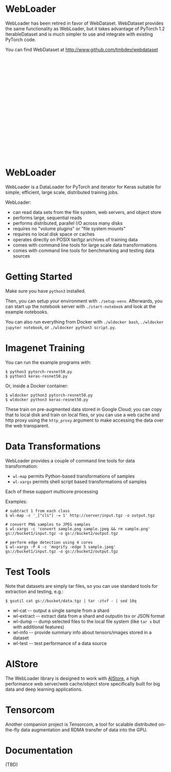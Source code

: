 WebLoader
=========

WebLoader has been retired in favor of WebDataset. WebDataset provides
the same functionality as WebLoader, but it takes advantage of PyTorch 1.2
IterableDataset and is much simpler to use and integrate with existing
PyTorch code.

You can find WebDataset at http://www.github.com/tmbdev/webdataset

<pre>



















</pre>
<hl>

WebLoader
=========

WebLoader is a DataLoader for PyTorch and iterator for Keras suitable
for simple, efficient, large scale, distributed training jobs.

WebLoader:

- can read data sets from the file system, web servers, and object store
- performs large, sequential reads
- performs distributed, parallel I/O across many disks
- requires no "volume plugins" or "file system mounts"
- requires no local disk space or caches
- operates directly on POSIX tar/tgz archives of training data
- comes with command line tools for large scale data transformations
- comes with command line tools for benchmarking and testing data sources

Getting Started
===============

Make sure you have `python3` installed.

Then, you can setup your environment with `./setup-venv`. Afterwards, you can start up the notebook server with `./start-notebook` and look at the example notebooks.

You can also run everything from Docker with `./wldocker bash`, `./wldocker jupyter notebook`, or `./wldocker python3 script.py`.

Imagenet Training
=================

You can run the example programs with:

    $ python3 pytorch-resnet50.py
    $ python3 keras-resnet50.py

Or, inside a Docker container:

    $ wldocker python3 pytorch-resnet50.py
    $ wldocker python3 keras-resnet50.py

These train on pre-augmented data stored in Google Cloud; you
can copy that to local disk and train on local files, or you
can use a web cache and http proxy using the `http_proxy`
argument to make accessing the data over the web transparent.

Data Transformations
====================

WebLoader provides a couple of command line tools for data transformation:

- `wl-map` permits Python-based transformations of samples
- `wl-xargs` permits shell script based transformations of samples

Each of these support multicore processing

Examples:

    # subtract 1 from each class
    $ wl-map -c '_["cls"] -= 1' http://server/input.tgz -o output.tgz

    # convert PNG samples to JPEG samples
    $ wl-xargs -c 'convert sample.png sample.jpeg && rm sample.png' gs://bucket1/input.tgz -o gs://bucket2/output.tgz

    # perform edge detection using 4 cores
    $ wl-xargs -P 4 -c 'mogrify -edge 5 sample.jpeg' gs://bucket1/input.tgz -o gs://bucket2/output.tgz

Test Tools
==========

Note that datasets are simply tar files, so you can use standard tools for
extraction and testing, e.g.:

    $ gsutil cat gs://bucket/data.tgz | tar -ztvf - | sed 10q

- wl-cat -- output a single sample from a shard
- wl-extract -- extract data from a shard and outputin tsv or JSON format
- wl-dump -- dump selected files to the local file system (like `tar x` but with additional features)
- wl-info -- provide summary info about tensors/images stored in a dataset
- wl-test -- test performance of a data source

AIStore
=======

The WebLoader library is designed to work with [AIStore](http://github.com/NVIDIA/AIstore),
a high performance web server/web cache/object store specifically built
for big data and deep learning applications.

Tensorcom
=========

Another companion project is Tensorcom, a tool for scalable distributed on-the-fly
data augmentation and RDMA transfer of data into the GPU.

Documentation
=============

(TBD)
